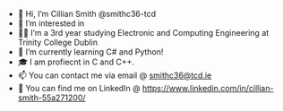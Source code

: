 - 👋 Hi, I’m Cillian Smith @smithc36-tcd
- 👀 I’m interested in 
- 👨‍🎓 I’m a 3rd year studying Electronic and Computing Engineering at Trinity College Dublin 
- 💞️ I’m currently learning C# and Python!
- 🎓 I am profiecnt in C and C++. 
- 📫 You can contact me via email @ smithc36@tcd.ie
- 📱  You can find me on LinkedIn @ https://www.linkedin.com/in/cillian-smith-55a271200/

<!---
smithc36-tcd/smithc36-tcd is a ✨ special ✨ repository because its `README.md` (this file) appears on your GitHub profile.
You can click the Preview link to take a look at your changes.
--->
